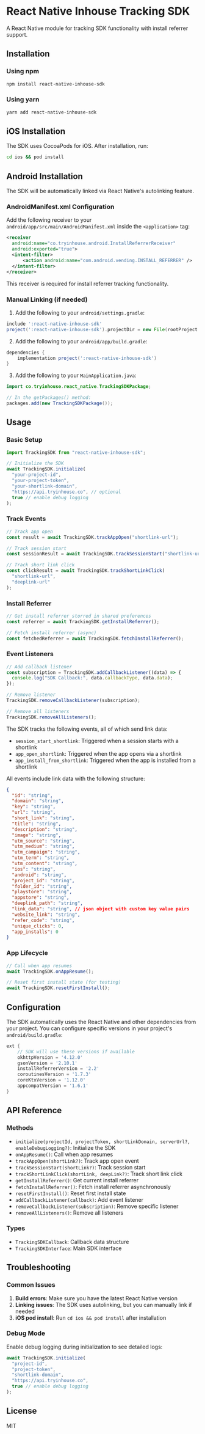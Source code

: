 # React Native Inhouse Tracking SDK

A React Native module for tracking SDK functionality with install referrer support.

## Installation

### Using npm

```bash
npm install react-native-inhouse-sdk
```

### Using yarn

```bash
yarn add react-native-inhouse-sdk
```

## iOS Installation

The SDK uses CocoaPods for iOS. After installation, run:

```bash
cd ios && pod install
```

## Android Installation

The SDK will be automatically linked via React Native's autolinking feature.

### AndroidManifest.xml Configuration

Add the following receiver to your `android/app/src/main/AndroidManifest.xml` inside the `<application>` tag:

```xml
<receiver
  android:name="co.tryinhouse.android.InstallReferrerReceiver"
  android:exported="true">
  <intent-filter>
      <action android:name="com.android.vending.INSTALL_REFERRER" />
  </intent-filter>
</receiver>
```

This receiver is required for install referrer tracking functionality.

### Manual Linking (if needed)

1. Add the following to your `android/settings.gradle`:

```gradle
include ':react-native-inhouse-sdk'
project(':react-native-inhouse-sdk').projectDir = new File(rootProject.projectDir, '../node_modules/react-native-inhouse-sdk/android')
```

2. Add the following to your `android/app/build.gradle`:

```gradle
dependencies {
    implementation project(':react-native-inhouse-sdk')
}
```

3. Add the following to your `MainApplication.java`:

```java
import co.tryinhouse.react_native.TrackingSDKPackage;

// In the getPackages() method:
packages.add(new TrackingSDKPackage());
```

## Usage

### Basic Setup

```typescript
import TrackingSDK from "react-native-inhouse-sdk";

// Initialize the SDK
await TrackingSDK.initialize(
  "your-project-id",
  "your-project-token",
  "your-shortlink-domain",
  "https://api.tryinhouse.co", // optional
  true // enable debug logging
);
```

### Track Events

```typescript
// Track app open
const result = await TrackingSDK.trackAppOpen("shortlink-url");

// Track session start
const sessionResult = await TrackingSDK.trackSessionStart("shortlink-url");

// Track short link click
const clickResult = await TrackingSDK.trackShortLinkClick(
  "shortlink-url",
  "deeplink-url"
);
```

### Install Referrer

```typescript
// Get install referrer storred in shared preferences
const referrer = await TrackingSDK.getInstallReferrer();

// Fetch install referrer (async)
const fetchedReferrer = await TrackingSDK.fetchInstallReferrer();
```

### Event Listeners

```typescript
// Add callback listener
const subscription = TrackingSDK.addCallbackListener((data) => {
  console.log("SDK Callback:", data.callbackType, data.data);
});

// Remove listener
TrackingSDK.removeCallbackListener(subscription);

// Remove all listeners
TrackingSDK.removeAllListeners();
```

The SDK tracks the following events, all of which send link data:

- `session_start_shortlink`: Triggered when a session starts with a shortlink
- `app_open_shortlink`: Triggered when the app opens via a shortlink
- `app_install_from_shortlink`: Triggered when the app is installed from a shortlink

All events include link data with the following structure:

```json
{
  "id": "string",
  "domain": "string",
  "key": "string",
  "url": "string",
  "short_link": "string",
  "title": "string",
  "description": "string",
  "image": "string",
  "utm_source": "string",
  "utm_medium": "string",
  "utm_campaign": "string",
  "utm_term": "string",
  "utm_content": "string",
  "ios": "string",
  "android": "string",
  "project_id": "string",
  "folder_id": "string",
  "playstore": "string",
  "appstore": "string",
  "deeplink_path": "string",
  "link_data": "string", // json object with custom key value pairs
  "website_link": "string",
  "refer_code": "string",
  "unique_clicks": 0,
  "app_installs": 0
}
```

### App Lifecycle

```typescript
// Call when app resumes
await TrackingSDK.onAppResume();

// Reset first install state (for testing)
await TrackingSDK.resetFirstInstall();
```

## Configuration

The SDK automatically uses the React Native and other dependencies from your project. You can configure specific versions in your project's `android/build.gradle`:

```gradle
ext {
    // SDK will use these versions if available
    okhttpVersion = '4.12.0'
    gsonVersion = '2.10.1'
    installReferrerVersion = '2.2'
    coroutinesVersion = '1.7.3'
    coreKtxVersion = '1.12.0'
    appcompatVersion = '1.6.1'
}
```

## API Reference

### Methods

- `initialize(projectId, projectToken, shortLinkDomain, serverUrl?, enableDebugLogging?)`: Initialize the SDK
- `onAppResume()`: Call when app resumes
- `trackAppOpen(shortLink?)`: Track app open event
- `trackSessionStart(shortLink?)`: Track session start
- `trackShortLinkClick(shortLink, deepLink?)`: Track short link click
- `getInstallReferrer()`: Get current install referrer
- `fetchInstallReferrer()`: Fetch install referrer asynchronously
- `resetFirstInstall()`: Reset first install state
- `addCallbackListener(callback)`: Add event listener
- `removeCallbackListener(subscription)`: Remove specific listener
- `removeAllListeners()`: Remove all listeners

### Types

- `TrackingSDKCallback`: Callback data structure
- `TrackingSDKInterface`: Main SDK interface

## Troubleshooting

### Common Issues

1. **Build errors**: Make sure you have the latest React Native version
2. **Linking issues**: The SDK uses autolinking, but you can manually link if needed
3. **iOS pod install**: Run `cd ios && pod install` after installation

### Debug Mode

Enable debug logging during initialization to see detailed logs:

```typescript
await TrackingSDK.initialize(
  "project-id",
  "project-token",
  "shortlink-domain",
  "https://api.tryinhouse.co",
  true // enable debug logging
);
```

## License

MIT
